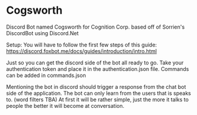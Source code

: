 # Cogsworth
Discord Bot named Cogsworth for Cognition Corp. based off of Sorrien's DiscordBot using Discord.Net

Setup:
You will have to follow the first few steps of this guide:
https://discord.foxbot.me/docs/guides/introduction/intro.html

Just so you can get the discord side of the bot all ready to go. Take your authentication token and place it in the authentication.json file. Commands can be added in commands.json

Mentioning the bot in discord should trigger a response from the chat bot side of the application. The bot can only learn from the users that is speaks to. (word filters TBA) At first it will be rather simple, just the more it talks to people the better it will become at conversation.
